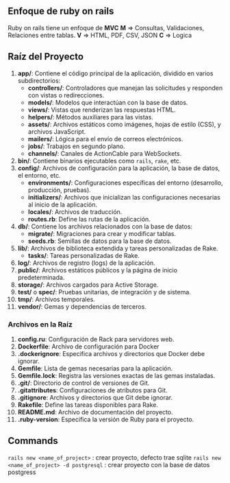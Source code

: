 

## Enfoque de ruby on rails

Ruby on rails tiene un enfoque de **MVC**
**M** ⇒ Consultas, Validaciones, Relaciones entre tablas.
**V** ⇒ HTML, PDF, CSV, JSON
**C** ⇒ Logica
## Raíz del Proyecto

1. **app/**: Contiene el código principal de la aplicación, dividido en varios subdirectorios:
    - **controllers/**: Controladores que manejan las solicitudes y responden con vistas o redirecciones.
    - **models/**: Modelos que interactúan con la base de datos.
    - **views/**: Vistas que renderizan las respuestas HTML.
    - **helpers/**: Métodos auxiliares para las vistas.
    - **assets/**: Archivos estáticos como imágenes, hojas de estilo (CSS), y archivos JavaScript.
    - **mailers/**: Lógica para el envío de correos electrónicos.
    - **jobs/**: Trabajos en segundo plano.
    - **channels/**: Canales de ActionCable para WebSockets.
2. **bin/**: Contiene binarios ejecutables como `rails`, `rake`, etc.
3. **config/**: Archivos de configuración para la aplicación, la base de datos, el entorno, etc.
    - **environments/**: Configuraciones específicas del entorno (desarrollo, producción, pruebas).
    - **initializers/**: Archivos que inicializan las configuraciones necesarias al inicio de la aplicación.
    - **locales/**: Archivos de traducción.
    - **routes.rb**: Define las rutas de la aplicación.
4. **db/**: Contiene los archivos relacionados con la base de datos:
    - **migrate/**: Migraciones para crear y modificar tablas.
    - **seeds.rb**: Semillas de datos para la base de datos.
5. **lib/**: Archivos de biblioteca extendida y tareas personalizadas de Rake.
    - **tasks/**: Tareas personalizadas de Rake.
6. **log/**: Archivos de registro (logs) de la aplicación.
7. **public/**: Archivos estáticos públicos y la página de inicio predeterminada.
8. **storage/**: Archivos cargados para Active Storage.
9. **test/** o **spec/**: Pruebas unitarias, de integración y de sistema.
10. **tmp/**: Archivos temporales.
11. **vendor/**: Gemas y dependencias de terceros.

### Archivos en la Raíz

1. **config.ru**: Configuración de Rack para servidores web.
2. **Dockerfile**: Archivo de configuración para Docker
3. **.dockerignore**: Especifica archivos y directorios que Docker debe ignorar.
4. **Gemfile**: Lista de gemas necesarias para la aplicación.
5. **Gemfile.lock**: Registra las versiones exactas de las gemas instaladas.
6. **.git/**: Directorio de control de versiones de Git.
7. **.gitattributes**: Configuraciones de atributos para Git.
8. **.gitignore**: Archivos y directorios que Git debe ignorar.
9. **Rakefile**: Define las tareas disponibles para Rake.
10. **README.md**: Archivo de documentación del proyecto.
11. **.ruby-version**: Especifica la versión de Ruby para el proyecto.


## Commands
`rails new <name_of_project>` : crear proyecto, defecto trae sqlite
`rails new <name_of_project> -d postgresql`  : crear proyecto con la base de datos postgress


